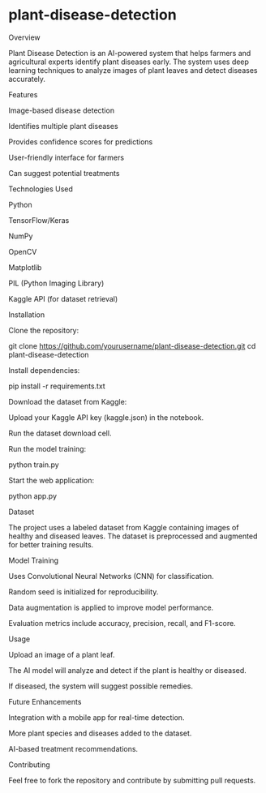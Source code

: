 # plant-disease-detection

Overview

Plant Disease Detection is an AI-powered system that helps farmers and agricultural experts identify plant diseases early. The system uses deep learning techniques to analyze images of plant leaves and detect diseases accurately.

Features

Image-based disease detection

Identifies multiple plant diseases

Provides confidence scores for predictions

User-friendly interface for farmers

Can suggest potential treatments

Technologies Used

Python

TensorFlow/Keras

NumPy

OpenCV

Matplotlib

PIL (Python Imaging Library)

Kaggle API (for dataset retrieval)

Installation

Clone the repository:

git clone https://github.com/yourusername/plant-disease-detection.git
cd plant-disease-detection

Install dependencies:

pip install -r requirements.txt

Download the dataset from Kaggle:

Upload your Kaggle API key (kaggle.json) in the notebook.

Run the dataset download cell.

Run the model training:

python train.py

Start the web application:

python app.py

Dataset

The project uses a labeled dataset from Kaggle containing images of healthy and diseased leaves. The dataset is preprocessed and augmented for better training results.

Model Training

Uses Convolutional Neural Networks (CNN) for classification.

Random seed is initialized for reproducibility.

Data augmentation is applied to improve model performance.

Evaluation metrics include accuracy, precision, recall, and F1-score.

Usage

Upload an image of a plant leaf.

The AI model will analyze and detect if the plant is healthy or diseased.

If diseased, the system will suggest possible remedies.

Future Enhancements

Integration with a mobile app for real-time detection.

More plant species and diseases added to the dataset.

AI-based treatment recommendations.

Contributing

Feel free to fork the repository and contribute by submitting pull requests.
